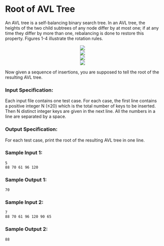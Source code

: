 # Root of AVL Tree
An AVL tree is a self-balancing binary search tree. In an AVL tree, the heights of the two child subtrees of any node differ by at most one; if at any time they differ by more than one, rebalancing is done to restore this property. Figures 1-4 illustrate the rotation rules.
<div align=center><img src="https://images.ptausercontent.com/d265ae37-4348-4585-b39f-0b2e2e0a24f5.jpg"></div>
<div align=center><img src="https://images.ptausercontent.com/4a9f6fbd-e21e-4493-834d-7782e13bee4e.jpg"></div>
<div align=center><img src="https://images.ptausercontent.com/7dc0e66f-c458-4c92-bb8e-55b7bf6391ce.jpg"></div>
<div align=center><img src="https://images.ptausercontent.com/b17a9687-6be8-4256-873d-6a747154a58d.jpg"></div>

Now given a sequence of insertions, you are supposed to tell the root of the resulting AVL tree.
### Input Specification:
Each input file contains one test case. For each case, the first line contains a positive integer N (≤20) which is the total number of keys to be inserted. Then N distinct integer keys are given in the next line. All the numbers in a line are separated by a space.

### Output Specification:
For each test case, print the root of the resulting AVL tree in one line.

### Sample Input 1:
```
5
88 70 61 96 120
```
### Sample Output 1:
```
70
```
### Sample Input 2:
```
7
88 70 61 96 120 90 65
```
### Sample Output 2:
```
88
```